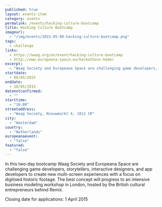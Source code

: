 ```yaml
---
published: true
layout: events-item
category: events
permalink: /events/hacking-culture-bootcamp
title: Hacking Culture Bootcamp
imageurl: 
  - "/img/events/2015-05-08-hacking-culture-bootcamp.png"
tags: 
  - challenge
links:
  - https://waag.org/en/event/hacking-culture-bootcamp
  - http://www.europeana-space.eu/hackathons-home/
excerpt:
  - "Waag Society and Europeana Space are challenging game developers, storytellers, interactive designers, and app developers to create new multi-screen experiences with a focus on digitised historic footage. The best concept will progress to an intensive business modeling workshop in London, hosted by the British cultural entrepreneurs behind Remix."
startdate:
  - 08/05/2015
enddate:
  - 10/05/2015
datenotconfirmed:
  - ""
starttime:
  - "16:00"
streetaddress:
  - "Waag Society, Nieuwmarkt 4, 1012 CR"
city:
  - "Amsterdam"
country:
  - "Netherlands"
europeanaevent:
  - "false"
featured:
  - "false"
---
```

In this two-day bootcamp Waag Society and Europeana Space are challenging game developers, storytellers, interactive designers, and app developers to create new multi-screen experiences with a focus on digitised historic footage. The best concept will progress to an intensive business modeling workshop in London, hosted by the British cultural entrepreneurs behind Remix.

Closing date for applications: 1 April 2015
